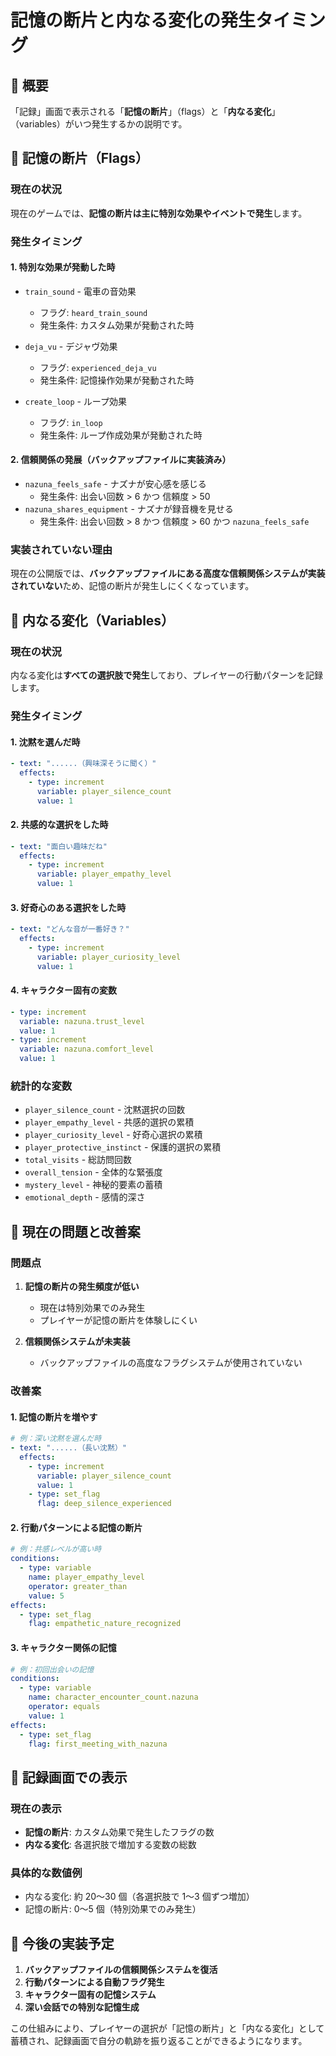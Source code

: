 # 記憶の断片と内なる変化の発生タイミング

## 📝 概要

「記録」画面で表示される「**記憶の断片**」（flags）と「**内なる変化**」（variables）がいつ発生するかの説明です。

## 🧠 記憶の断片（Flags）

### 現在の状況

現在のゲームでは、**記憶の断片は主に特別な効果やイベントで発生**します。

### 発生タイミング

#### 1. 特別な効果が発動した時

- `train_sound` - 電車の音効果

  - フラグ: `heard_train_sound`
  - 発生条件: カスタム効果が発動された時

- `deja_vu` - デジャヴ効果

  - フラグ: `experienced_deja_vu`
  - 発生条件: 記憶操作効果が発動された時

- `create_loop` - ループ効果
  - フラグ: `in_loop`
  - 発生条件: ループ作成効果が発動された時

#### 2. 信頼関係の発展（バックアップファイルに実装済み）

- `nazuna_feels_safe` - ナズナが安心感を感じる
  - 発生条件: 出会い回数 > 6 かつ 信頼度 > 50
- `nazuna_shares_equipment` - ナズナが録音機を見せる
  - 発生条件: 出会い回数 > 8 かつ 信頼度 > 60 かつ `nazuna_feels_safe`

### 実装されていない理由

現在の公開版では、**バックアップファイルにある高度な信頼関係システムが実装されていない**ため、記憶の断片が発生しにくくなっています。

## 🌱 内なる変化（Variables）

### 現在の状況

内なる変化は**すべての選択肢で発生**しており、プレイヤーの行動パターンを記録します。

### 発生タイミング

#### 1. 沈黙を選んだ時

```yaml
- text: "......（興味深そうに聞く）"
  effects:
    - type: increment
      variable: player_silence_count
      value: 1
```

#### 2. 共感的な選択をした時

```yaml
- text: "面白い趣味だね"
  effects:
    - type: increment
      variable: player_empathy_level
      value: 1
```

#### 3. 好奇心のある選択をした時

```yaml
- text: "どんな音が一番好き？"
  effects:
    - type: increment
      variable: player_curiosity_level
      value: 1
```

#### 4. キャラクター固有の変数

```yaml
- type: increment
  variable: nazuna.trust_level
  value: 1
- type: increment
  variable: nazuna.comfort_level
  value: 1
```

### 統計的な変数

- `player_silence_count` - 沈黙選択の回数
- `player_empathy_level` - 共感的選択の累積
- `player_curiosity_level` - 好奇心選択の累積
- `player_protective_instinct` - 保護的選択の累積
- `total_visits` - 総訪問回数
- `overall_tension` - 全体的な緊張度
- `mystery_level` - 神秘的要素の蓄積
- `emotional_depth` - 感情的深さ

## 💭 現在の問題と改善案

### 問題点

1. **記憶の断片の発生頻度が低い**

   - 現在は特別効果でのみ発生
   - プレイヤーが記憶の断片を体験しにくい

2. **信頼関係システムが未実装**
   - バックアップファイルの高度なフラグシステムが使用されていない

### 改善案

#### 1. 記憶の断片を増やす

```yaml
# 例：深い沈黙を選んだ時
- text: "......（長い沈黙）"
  effects:
    - type: increment
      variable: player_silence_count
      value: 1
    - type: set_flag
      flag: deep_silence_experienced
```

#### 2. 行動パターンによる記憶の断片

```yaml
# 例：共感レベルが高い時
conditions:
  - type: variable
    name: player_empathy_level
    operator: greater_than
    value: 5
effects:
  - type: set_flag
    flag: empathetic_nature_recognized
```

#### 3. キャラクター関係の記憶

```yaml
# 例：初回出会いの記憶
conditions:
  - type: variable
    name: character_encounter_count.nazuna
    operator: equals
    value: 1
effects:
  - type: set_flag
    flag: first_meeting_with_nazuna
```

## 🎯 記録画面での表示

### 現在の表示

- **記憶の断片**: カスタム効果で発生したフラグの数
- **内なる変化**: 各選択肢で増加する変数の総数

### 具体的な数値例

- 内なる変化: 約 20〜30 個（各選択肢で 1〜3 個ずつ増加）
- 記憶の断片: 0〜5 個（特別効果でのみ発生）

## 🚀 今後の実装予定

1. **バックアップファイルの信頼関係システムを復活**
2. **行動パターンによる自動フラグ発生**
3. **キャラクター固有の記憶システム**
4. **深い会話での特別な記憶生成**

この仕組みにより、プレイヤーの選択が「記憶の断片」と「内なる変化」として蓄積され、記録画面で自分の軌跡を振り返ることができるようになります。
